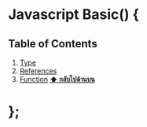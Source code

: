 # Javascript Basic() {

## Table of Contents
  1. [Type](#types)
  1. [References](#references)
  1. [Function](#function)
  **[⬆ กลับไปด้านบน](#table-of-contents)**

# };
